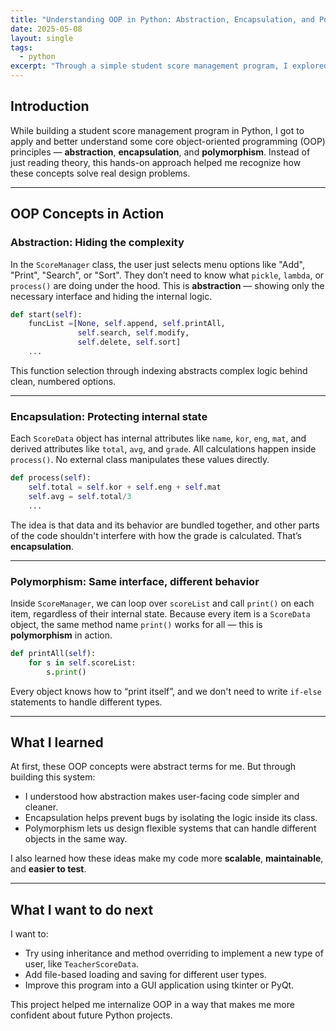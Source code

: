 ```yaml
---
title: "Understanding OOP in Python: Abstraction, Encapsulation, and Polymorphism"
date: 2025-05-08
layout: single
tags:
  - python
excerpt: "Through a simple student score management program, I explored three core concepts of object-oriented programming: abstraction, encapsulation, and polymorphism."
---
```


## Introduction

While building a student score management program in Python, I got to apply and better understand some core object-oriented programming (OOP) principles — **abstraction**, **encapsulation**, and **polymorphism**. Instead of just reading theory, this hands-on approach helped me recognize how these concepts solve real design problems.

---

## OOP Concepts in Action

### Abstraction: Hiding the complexity

In the `ScoreManager` class, the user just selects menu options like "Add", "Print", "Search", or "Sort". They don’t need to know what `pickle`, `lambda`, or `process()` are doing under the hood. This is **abstraction** — showing only the necessary interface and hiding the internal logic.

```python
def start(self):
    funcList =[None, self.append, self.printAll, 
               self.search, self.modify, 
               self.delete, self.sort]    
    ...
```

This function selection through indexing abstracts complex logic behind clean, numbered options.

---

### Encapsulation: Protecting internal state

Each `ScoreData` object has internal attributes like `name`, `kor`, `eng`, `mat`, and derived attributes like `total`, `avg`, and `grade`. All calculations happen inside `process()`. No external class manipulates these values directly.

```python
def process(self):
    self.total = self.kor + self.eng + self.mat 
    self.avg = self.total/3 
    ...
```

The idea is that data and its behavior are bundled together, and other parts of the code shouldn't interfere with how the grade is calculated. That’s **encapsulation**.

---

### Polymorphism: Same interface, different behavior

Inside `ScoreManager`, we can loop over `scoreList` and call `print()` on each item, regardless of their internal state. Because every item is a `ScoreData` object, the same method name `print()` works for all — this is **polymorphism** in action.

```python
def printAll(self):
    for s in self.scoreList:
        s.print()
```

Every object knows how to “print itself”, and we don't need to write `if-else` statements to handle different types.

---

## What I learned

At first, these OOP concepts were abstract terms for me. But through building this system:
- I understood how abstraction makes user-facing code simpler and cleaner.
- Encapsulation helps prevent bugs by isolating the logic inside its class.
- Polymorphism lets us design flexible systems that can handle different objects in the same way.

I also learned how these ideas make my code more **scalable**, **maintainable**, and **easier to test**.

---

## What I want to do next

I want to:
- Try using inheritance and method overriding to implement a new type of user, like `TeacherScoreData`.
- Add file-based loading and saving for different user types.
- Improve this program into a GUI application using tkinter or PyQt.

This project helped me internalize OOP in a way that makes me more confident about future Python projects.
